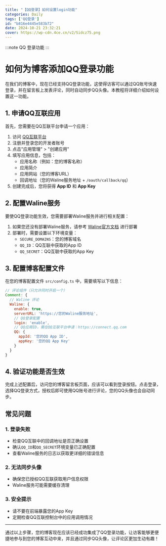 ```yaml
---
title: "【QQ登录】如何设置login功能"
categories: Daily
tags: ['QQ登录']
id: "b816e4445e583b72"
date: 2024-10-21 23:32:21
cover: https://wp-cdn.4ce.cn/v2/Sidcz75.png
---
```


:::note
 QQ 登录功能
:::


# 如何为博客添加QQ登录功能

在我们的博客中，现在已经支持QQ登录功能，这使得访客可以通过QQ账号快速登录，并在留言板上发表评论，同时自动同步QQ头像。本教程将详细介绍如何设置这一功能。

## 1. 申请QQ互联应用

首先，您需要在QQ互联平台申请一个应用：

1. 访问 [QQ互联平台](https://connect.qq.com/)
2. 注册并登录您的开发者账号
3. 点击"应用管理" > "创建应用"
4. 填写应用信息，包括：
   - 应用名称（例如：您的博客名称）
   - 应用简介
   - 应用网站（您的博客URL）
   - 回调地址（您的Waline服务地址 + `/oauth/callback/qq`）
5. 创建完成后，您将获得 **App ID** 和 **App Key**

## 2. 配置Waline服务

要使QQ登录功能生效，您需要部署Waline服务并进行相关配置：

1. 如果您还没有部署Waline服务，请参考 [Waline官方文档](https://waline.js.org/guide/get-started.html) 进行部署
2. 部署时，需要设置以下环境变量：
   - `SECURE_DOMAINS`：您的博客域名
   - `QQ_ID`：QQ互联中获取的App ID
   - `QQ_SECRET`：QQ互联中获取的App Key

## 3. 配置博客配置文件

在您的博客配置文件 `src/config.ts` 中，需要填写以下信息：

```js
// 评论组件（只允许同时开启一个）
Comment: {
  // Waline 评论
  Waline: {
    enable: true,
    serverURL: 'https://您的Waline服务地址',
    // QQ登录配置
    login: 'enable',
    // QQ应用ID，需在QQ互联平台申请：https://connect.qq.com
    QQ: {
      appId: '您的QQ App ID',
      appKey: '您的QQ App Key'
    }
  }
}
```

## 4. 验证功能是否生效

完成上述配置后，访问您的博客留言板页面，应该可以看到登录按钮。点击登录，选择QQ登录方式，授权后即可使用QQ账号进行评论，您的QQ头像也会自动同步。

## 常见问题

### 1. 登录失败

- 检查QQ互联中的回调地址是否正确设置
- 确认`QQ_ID`和`QQ_SECRET`环境变量已正确配置
- 查看Waline服务的日志以获取更详细的错误信息

### 2. 无法同步头像

- 确保您已授权QQ互联获取用户信息权限
- Waline服务可能需要缓存清理

### 3. 安全提示

- 请不要在前端暴露您的App Key
- 定期检查QQ互联控制台中的应用调用情况

---

通过以上步骤，您的博客现在应该已经成功集成了QQ登录功能，让访客能够更便捷地参与到您的博客互动中来，并且通过同步QQ头像，让评论区更加生动有趣！ 